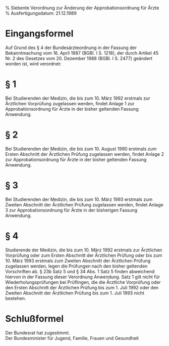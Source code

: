 % Siebente Verordnung zur Änderung der Approbationsordnung für Ärzte
% Ausfertigungsdatum: 21.12.1989
 
# Eingangsformel

Auf Grund des § 4 der Bundesärzteordnung in der Fassung der Bekanntmachung vom 16. April 1987 (BGBl. I S. 1218), der durch Artikel 45 Nr. 2 des Gesetzes vom 20. Dezember 1988 (BGBl. I S. 2477) geändert worden ist, wird verordnet:

# § 1

Bei Studierenden der Medizin, die bis zum 10. März 1992 erstmals zur Ärztlichen Vorprüfung zugelassen werden, findet Anlage 1 zur Approbationsordnung für Ärzte in der bisher geltenden Fassung Anwendung.

# § 2

Bei Studierenden der Medizin, die bis zum 10. August 1990 erstmals zum Ersten Abschnitt der Ärztlichen Prüfung zugelassen werden, findet Anlage 2 zur Approbationsordnung für Ärzte in der bisher geltenden Fassung Anwendung.

# § 3

Bei Studierenden der Medizin, die bis zum 10. März 1993 erstmals zum Zweiten Abschnitt der Ärztlichen Prüfung zugelassen werden, findet Anlage 3 zur Approbationsordnung für Ärzte in der bisherigen Fassung Anwendung.

# § 4

Studierende der Medizin, die bis zum 10. März 1992 erstmals zur Ärztlichen Vorprüfung oder zum Ersten Abschnitt der Ärztlichen Prüfung oder bis zum 10. März 1993 erstmals zum Zweiten Abschnitt der Ärztlichen Prüfung zugelassen werden, legen die Prüfungen nach den bisher geltenden Vorschriften ab. § 23b Satz 5 und § 34 Abs. 1 Satz 5 finden abweichend hiervon in der Fassung dieser Verordnung Anwendung. Satz 1 gilt nicht für Wiederholungsprüfungen bei Prüflingen, die die Ärztliche Vorprüfung oder den Ersten Abschnitt der Ärztlichen Prüfung bis zum 1. Juli 1992 oder den Zweiten Abschnitt der Ärztlichen Prüfung bis zum 1. Juli 1993 nicht bestehen.

# Schlußformel

Der Bundesrat hat zugestimmt.   
Der Bundesminister für Jugend, Familie, Frauen und Gesundheit
